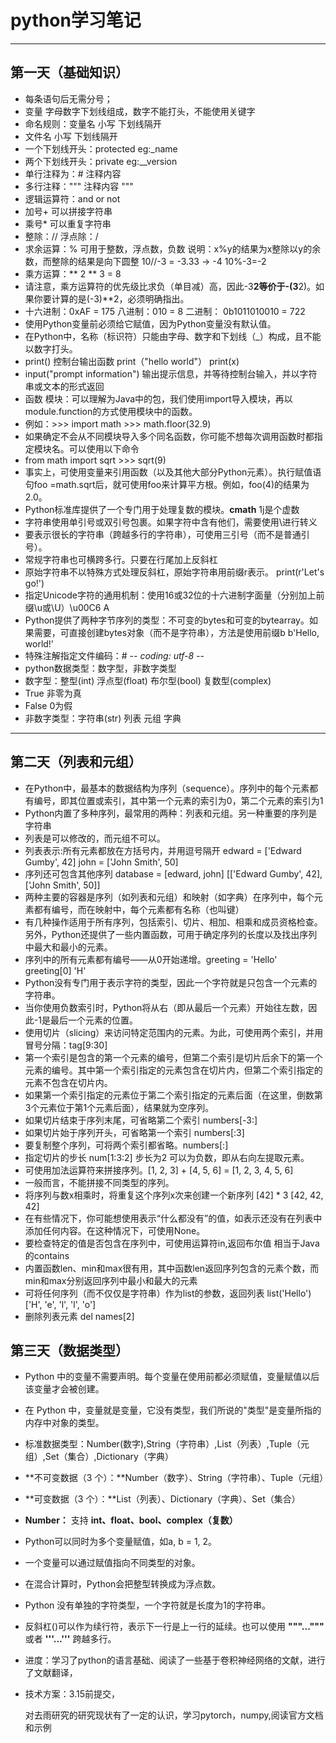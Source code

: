 # python学习笔记

---
## 第一天（基础知识）
+ 每条语句后无需分号；
+ 变量 字母数字下划线组成，数字不能打头，不能使用关键字
+ 命名规则：变量名 小写 下划线隔开
+ 文件名 小写 下划线隔开
+ 一个下划线开头：protected eg:_name
+ 两个下划线开头：private eg:__version
+ 单行注释为：# 注释内容
+ 多行注释：""" 注释内容 """
+ 逻辑运算符：and or not
+ 加号+ 可以拼接字符串
+ 乘号* 可以重复字符串
+  整除：//	浮点除：/
+ 求余运算：% 可用于整数，浮点数，负数 说明：x%y的结果为x整除以y的余数，而整除的结果是向下圆整 10//-3 = -3.33 -> -4 10%-3=-2
+ 乘方运算：** 	2 ** 3 = 8
+ 请注意，乘方运算符的优先级比求负（单目减）高，因此-3**2等价于-(3**2)。如果你要计算的是(-3)**2，必须明确指出。
+ 十六进制：0xAF = 175	八进制：010 = 8	二进制： 0b1011010010 = 722
+ 使用Python变量前必须给它赋值，因为Python变量没有默认值。
+ 在Python中，名称（标识符）只能由字母、数字和下划线（_）构成，且不能以数字打头。
+ print() 控制台输出函数	print（"hello world"）	print(x)
+ input("prompt information") 输出提示信息，并等待控制台输入，并以字符串或文本的形式返回
+ 函数	模块：可以理解为Java中的包，我们使用import导入模块，再以module.function的方式使用模块中的函数。
+ 例如：>>> import math	>>> math.floor(32.9)
+ 如果确定不会从不同模块导入多个同名函数，你可能不想每次调用函数时都指定模块名。可以使用以下命令
+ from math import sqrt	>>> sqrt(9)
+ 事实上，可使用变量来引用函数（以及其他大部分Python元素）。执行赋值语句foo =math.sqrt后，就可使用foo来计算平方根。例如，foo(4)的结果为2.0。
+ Python标准库提供了一个专门用于处理复数的模块。**cmath** 1j是个虚数
+ 字符串使用单引号或双引号包裹。如果字符中含有他们，需要使用\进行转义
+ 要表示很长的字符串（跨越多行的字符串），可使用三引号（而不是普通引号）。
+ 常规字符串也可横跨多行。只要在行尾加上反斜杠
+ 原始字符串不以特殊方式处理反斜杠，原始字符串用前缀r表示。 print(r'Let\'s go!')
+ 指定Unicode字符的通用机制：使用16或32位的十六进制字面量（分别加上前缀\u或\U）\u00C6 A
+ Python提供了两种字节序列的类型：不可变的bytes和可变的bytearray。如果需要，可直接创建bytes对象（而不是字符串），方法是使用前缀b b'Hello, world!'
+ 特殊注解指定文件编码：# -*- coding: utf-8 -*-
+ python数据类型：数字型，非数字类型
+ 数字型：整型(int) 浮点型(float) 布尔型(bool) 复数型(complex)
+ True 非零为真
+ False 0为假
+ 非数字类型：字符串(str) 列表 元组 字典
---
## 第二天（列表和元组）
+ 在Python中，最基本的数据结构为序列（sequence）。序列中的每个元素都有编号，即其位置或索引，其中第一个元素的索引为0，第二个元素的索引为1
+ Python内置了多种序列，最常用的两种：列表和元组。另一种重要的序列是字符串
+ 列表是可以修改的，而元组不可以。
+ 列表表示:所有元素都放在方括号内，并用逗号隔开  edward = ['Edward Gumby', 42]  john = ['John Smith', 50]
+ 序列还可包含其他序列  database = [edward, john]  [['Edward Gumby', 42], ['John Smith', 50]]
+ 两种主要的容器是序列（如列表和元组）和映射（如字典）在序列中，每个元素都有编号，而在映射中，每个元素都有名称（也叫键）
+ 有几种操作适用于所有序列，包括索引、切片、相加、相乘和成员资格检查。另外，Python还提供了一些内置函数，可用于确定序列的长度以及找出序列中最大和最小的元素。
+ 序列中的所有元素都有编号——从0开始递增。greeting = 'Hello' greeting[0] 'H'
+ Python没有专门用于表示字符的类型，因此一个字符就是只包含一个元素的字符串。
+ 当你使用负数索引时，Python将从右（即从最后一个元素）开始往左数，因此-1是最后一个元素的位置。
+ 使用切片（slicing）来访问特定范围内的元素。为此，可使用两个索引，并用冒号分隔：tag[9:30]
+ 第一个索引是包含的第一个元素的编号，但第二个索引是切片后余下的第一个元素的编号。其中第一个索引指定的元素包含在切片内，但第二个索引指定的元素不包含在切片内。
+ 如果第一个索引指定的元素位于第二个索引指定的元素后面（在这里，倒数第3个元素位于第1个元素后面），结果就为空序列。
+ 如果切片结束于序列末尾，可省略第二个索引  numbers[-3:]
+ 如果切片始于序列开头，可省略第一个索引  numbers[:3]
+ 要复制整个序列，可将两个索引都省略。numbers[:]
+ 指定切片的步长 num[1:3:2] 步长为2  可以为负数，即从右向左提取元素。
+ 可使用加法运算符来拼接序列。[1, 2, 3] + [4, 5, 6] = [1, 2, 3, 4, 5, 6]
+ 一般而言，不能拼接不同类型的序列。
+ 将序列与数x相乘时，将重复这个序列x次来创建一个新序列 [42] * 3   [42, 42, 42]
+ 在有些情况下，你可能想使用表示“什么都没有”的值，如表示还没有在列表中添加任何内容。在这种情况下，可使用None。
+ 要检查特定的值是否包含在序列中，可使用运算符in,返回布尔值 相当于Java的contains
+ 内置函数len、min和max很有用，其中函数len返回序列包含的元素个数，而min和max分别返回序列中最小和最大的元素
+ 可将任何序列（而不仅仅是字符串）作为list的参数，返回列表   list('Hello')  ['H', 'e', 'l', 'l', 'o']
+ 删除列表元素 del names[2]

## 第三天（数据类型）

+ Python 中的变量不需要声明。每个变量在使用前都必须赋值，变量赋值以后该变量才会被创建。

+ 在 Python 中，变量就是变量，它没有类型，我们所说的"类型"是变量所指的内存中对象的类型。

+ 标准数据类型：Number(数字),String（字符串）,List（列表）,Tuple（元组）,Set（集合）,Dictionary（字典）

+ **不可变数据（3 个）：**Number（数字）、String（字符串）、Tuple（元组）

+ **可变数据（3 个）：**List（列表）、Dictionary（字典）、Set（集合）

+ **Number：** 支持 **int、float、bool、complex（复数）**

+ Python可以同时为多个变量赋值，如a, b = 1, 2。

+ 一个变量可以通过赋值指向不同类型的对象。

+ 在混合计算时，Python会把整型转换成为浮点数。

+ Python 没有单独的字符类型，一个字符就是长度为1的字符串。

+ 反斜杠(\)可以作为续行符，表示下一行是上一行的延续。也可以使用 **"""..."""** 或者 **'''...'''** 跨越多行。

+ 进度：学习了python的语言基础、阅读了一些基于卷积神经网络的文献，进行了文献翻译，

+ 技术方案：3.15前提交，

  对去雨研究的研究现状有了一定的认识，学习pytorch，numpy,阅读官方文档和示例